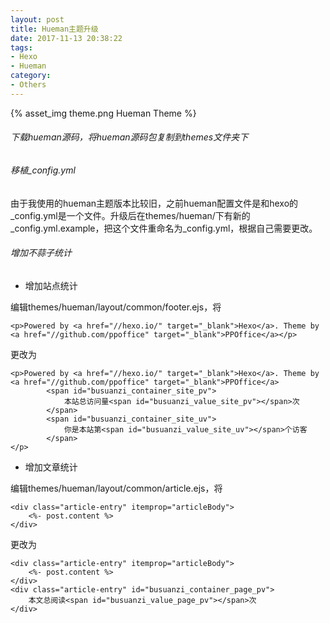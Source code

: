 ```yaml
---
layout: post
title: Hueman主题升级
date: 2017-11-13 20:38:22
tags:
- Hexo
- Hueman
category:
- Others
---
```

{% asset_img theme.png Hueman Theme %}
###### 下载hueman源码，将hueman源码包复制到themes文件夹下

###### 移植_config.yml

由于我使用的hueman主题版本比较旧，之前hueman配置文件是和hexo的_config.yml是一个文件。升级后在themes/hueman/下有新的_config.yml.example，把这个文件重命名为_config.yml，根据自己需要更改。

###### 增加不蒜子统计

- 增加站点统计

编辑themes/hueman/layout/common/footer.ejs，将
```
<p>Powered by <a href="//hexo.io/" target="_blank">Hexo</a>. Theme by <a href="//github.com/ppoffice" target="_blank">PPOffice</a></p>
```
更改为
```
<p>Powered by <a href="//hexo.io/" target="_blank">Hexo</a>. Theme by <a href="//github.com/ppoffice" target="_blank">PPOffice</a>
        <span id="busuanzi_container_site_pv">
    		本站总访问量<span id="busuanzi_value_site_pv"></span>次
		</span>
        <span id="busuanzi_container_site_uv">
		    你是本站第<span id="busuanzi_value_site_uv"></span>个访客
		</span>
</p>
```
- 增加文章统计

编辑themes/hueman/layout/common/article.ejs，将
```
<div class="article-entry" itemprop="articleBody">
	<%- post.content %>
</div>
```
更改为
```
<div class="article-entry" itemprop="articleBody">
	<%- post.content %>
</div>
<div class="article-entry" id="busuanzi_container_page_pv">
	本文总阅读<span id="busuanzi_value_page_pv"></span>次
</div>
```
